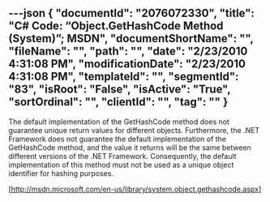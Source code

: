 ---json
{
  "documentId": "2076072330",
  "title": "C# Code: “Object.GetHashCode Method (System)”; MSDN",
  "documentShortName": "",
  "fileName": "",
  "path": "",
  "date": "2/23/2010 4:31:08 PM",
  "modificationDate": "2/23/2010 4:31:08 PM",
  "templateId": "",
  "segmentId": "83",
  "isRoot": "False",
  "isActive": "True",
  "sortOrdinal": "",
  "clientId": "",
  "tag": ""
}
---

The default implementation of the GetHashCode method does not guarantee unique return values for different objects. Furthermore, the .NET Framework does not guarantee the default implementation of the GetHashCode method, and the value it returns will be the same between different versions of the .NET Framework. Consequently, the default implementation of this method must not be used as a unique object identifier for hashing purposes.

[http://msdn.microsoft.com/en-us/library/system.object.gethashcode.aspx]

